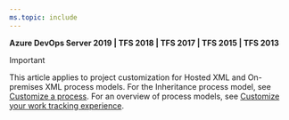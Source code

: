 ```yaml
---
ms.topic: include
---
```



**Azure DevOps Server 2019 | TFS 2018 | TFS 2017 | TFS 2015 | TFS 2013**

> [!IMPORTANT]  
> This article applies to project customization for Hosted XML and On-premises XML process models. For the Inheritance process model, see [Customize a process](/azure/devops/organizations/settings/work/customize-process). For an overview of process models, see [Customize your work tracking experience](/azure/devops/reference/customize-work).  



